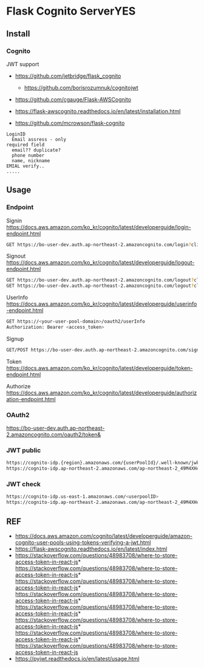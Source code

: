 Flask Cognito ServerYES
=============

## Install

### Cognito

JWT support
* https://github.com/jetbridge/flask_cognito
  * https://github.com/borisrozumnuk/cognitojwt


* https://github.com/cgauge/Flask-AWSCognito
* https://flask-awscognito.readthedocs.io/en/latest/installation.html

* https://github.com/mcrowson/flask-cognito

```text
LoginID
  Email assress - only
required field
  email?? duplicate?
  phone number
  name, nickname
EMIAL verify..
.....
```

## Usage

### Endpoint

Signin <https://docs.aws.amazon.com/ko_kr/cognito/latest/developerguide/login-endpoint.html>
```bash
GET https://bo-user-dev.auth.ap-northeast-2.amazoncognito.com/login?client_id=2dc5j9593dmed6kkt8cmom3rr4&response_type=code&scope=email+openid+phone&redirect_uri=http://localhost/auth/redirect
```

Signout <https://docs.aws.amazon.com/ko_kr/cognito/latest/developerguide/logout-endpoint.html>
```bash
GET https://bo-user-dev.auth.ap-northeast-2.amazoncognito.com/logout?client_id=2boue2dcmn06s20spnjh0og3g&response_type=code&scope=email+openid+phone&redirect_uri=http://localhost:5000/auth/redirect
GET https://bo-user-dev.auth.ap-northeast-2.amazoncognito.com/logout?client_id=2boue2dcmn06s20spnjh0og3g&logout_uri=http://localhost:5000/auth/signout
```

UserInfo <https://docs.aws.amazon.com/ko_kr/cognito/latest/developerguide/userinfo-endpoint.html>
```bash
GET https://<your-user-pool-domain>/oauth2/userInfo
Authorization: Bearer <access_token>
```

Signup
```bash
GET/POST https://bo-user-dev.auth.ap-northeast-2.amazoncognito.com/signup?client_id=2boue2dcmn06s20spnjh0og3g&response_type=code&scope=email+openid+phone&redirect_uri=http://localhost:5000/auth/redirect
```

Token <https://docs.aws.amazon.com/ko_kr/cognito/latest/developerguide/token-endpoint.html>

Authorize <https://docs.aws.amazon.com/ko_kr/cognito/latest/developerguide/authorization-endpoint.html>

### OAuth2

https://bo-user-dev.auth.ap-northeast-2.amazoncognito.com/oauth2/token&


### JWT public

```bash
https://cognito-idp.{region}.amazonaws.com/{userPoolId}/.well-known/jwks.json
https://cognito-idp.ap-northeast-2.amazonaws.com/ap-northeast-2_49M4XHccl/.well-known/jwks.json
```

### JWT check

```bash
https://cognito-idp.us-east-1.amazonaws.com/<userpoolID>
https://cognito-idp.ap-northeast-2.amazonaws.com/ap-northeast-2_49M4XHccl
```


## REF

* https://docs.aws.amazon.com/cognito/latest/developerguide/amazon-cognito-user-pools-using-tokens-verifying-a-jwt.html
* https://flask-awscognito.readthedocs.io/en/latest/index.html
* https://stackoverflow.com/questions/48983708/where-to-store-access-token-in-react-js* https://stackoverflow.com/questions/48983708/where-to-store-access-token-in-react-js* https://stackoverflow.com/questions/48983708/where-to-store-access-token-in-react-js* https://stackoverflow.com/questions/48983708/where-to-store-access-token-in-react-js* https://stackoverflow.com/questions/48983708/where-to-store-access-token-in-react-js* https://stackoverflow.com/questions/48983708/where-to-store-access-token-in-react-js* https://stackoverflow.com/questions/48983708/where-to-store-access-token-in-react-js* https://stackoverflow.com/questions/48983708/where-to-store-access-token-in-react-js
* https://pyjwt.readthedocs.io/en/latest/usage.html
